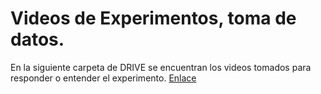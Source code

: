 # Videos de Experimentos, toma de datos.
En la siguiente carpeta de DRIVE se encuentran los videos tomados para responder o entender el experimento. [Enlace](https://drive.google.com/drive/folders/1o2CnBIOq2kMfAL0xkxNXB7Q3Ef8TALAM)
